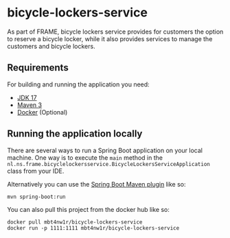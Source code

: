 # bicycle-lockers-service

As part of FRAME, bicycle lockers service provides for customers the option to reserve a bicycle locker, while it also provides services to manage the customers and bicycle lockers.

## Requirements

For building and running the application you need:

- [JDK 17](https://jdk.java.net/17/)
- [Maven 3](https://maven.apache.org)
- [Docker](https://www.docker.com/products/docker-desktop) (Optional)

## Running the application locally

There are several ways to run a Spring Boot application on your local machine. One way is to execute the `main` method in the `nl.ns.frame.bicyclelockersservice.BicycleLockersServiceApplication` class from your IDE.

Alternatively you can use the [Spring Boot Maven plugin](https://docs.spring.io/spring-boot/docs/current/reference/html/build-tool-plugins-maven-plugin.html) like so:

```shell
mvn spring-boot:run
```

You can also pull this project from the docker hub like so:

```shell
docker pull mbt4nw1r/bicycle-lockers-service
docker run -p 1111:1111 mbt4nw1r/bicycle-lockers-service
```

